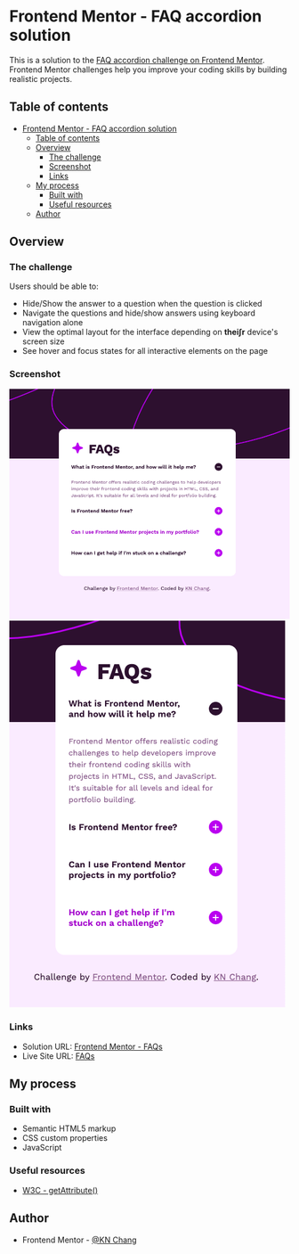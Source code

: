# Frontend Mentor - FAQ accordion solution

This is a solution to the [FAQ accordion challenge on Frontend Mentor](https://www.frontendmentor.io/challenges/faq-accordion-wyfFdeBwBz). Frontend Mentor challenges help you improve your coding skills by building realistic projects.

## Table of contents

- [Frontend Mentor - FAQ accordion solution](#frontend-mentor---faq-accordion-solution)
  - [Table of contents](#table-of-contents)
  - [Overview](#overview)
    - [The challenge](#the-challenge)
    - [Screenshot](#screenshot)
    - [Links](#links)
  - [My process](#my-process)
    - [Built with](#built-with)
    - [Useful resources](#useful-resources)
  - [Author](#author)

## Overview

### The challenge

Users should be able to:

- Hide/Show the answer to a question when the question is clicked
- Navigate the questions and hide/show answers using keyboard navigation alone
- View the optimal layout for the interface depending on **thei∫r** device's screen size
- See hover and focus states for all interactive elements on the page

### Screenshot

![screenshot-desktop](./assets/images/screenshot-desktop.png)
![screenshot-mobile](./assets/images/screenshot-mobile.png)

### Links

- Solution URL: [Frontend Mentor - FAQs](https://www.frontendmentor.io/solutions/faqs-accordion-solution-OTyUvc9EZs)
- Live Site URL: [FAQs](https://kaiens-lab.github.io/frontend-mentor-solutions/08-faq-accordion-main/)

## My process

### Built with

- Semantic HTML5 markup
- CSS custom properties
- JavaScript

### Useful resources

- [W3C - getAttribute()](https://www.w3schools.com/jsref/met_element_getattribute.asp)

## Author

- Frontend Mentor - [@KN Chang](https://www.frontendmentor.io/profile/kaiens-lab)
